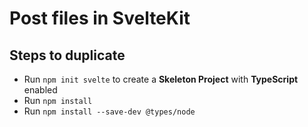 # Post files in SvelteKit

## Steps to duplicate

- Run `npm init svelte` to create a **Skeleton Project** with **TypeScript** enabled
- Run `npm install`
- Run `npm install --save-dev @types/node`
